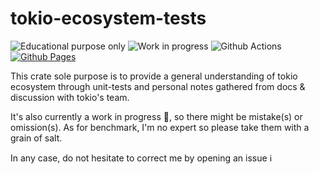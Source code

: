 # tokio-ecosystem-tests

![Educational purpose only](https://img.shields.io/static/v1?label=purpose&style=flat&logo=gitbook&message=educational%20only&logoColor=white&color=yellow) ![Work in progress](https://img.shields.io/static/v1?label=⚠️%20hold%20on&style=flat&message=work%20in%20progress&logoColor=white&color=orange) ![Github Actions](https://github.com/Roms1383/tokio-ecosystem-tests/actions/workflows/ci.yml/badge.svg) [![Github Pages](https://img.shields.io/static/v1?label=Github%20Pages&message=docs%20%26%20notes&color=blue&logo=githubpages)](https://roms1383.github.io/tokio-ecosystem-tests)

This crate sole purpose is to provide a general understanding of tokio ecosystem
through unit-tests
and personal notes gathered from docs & discussion with tokio's team.

It's also currently a work in progress :construction_worker:, so there might be mistake(s) or omission(s).
As for benchmark, I'm no expert so please take them with a grain of salt.

In any case, do not hesitate to correct me by opening an issue :information_source:
